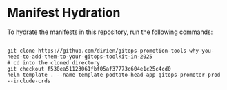 
# Manifest Hydration

To hydrate the manifests in this repository, run the following commands:

```shell

git clone https://github.com/dirien/gitops-promotion-tools-why-you-need-to-add-them-to-your-gitops-toolkit-in-2025
# cd into the cloned directory
git checkout f530ea51123061fbf05af37773c604e1c25c4cd0
helm template . --name-template podtato-head-app-gitops-promoter-prod --include-crds
```